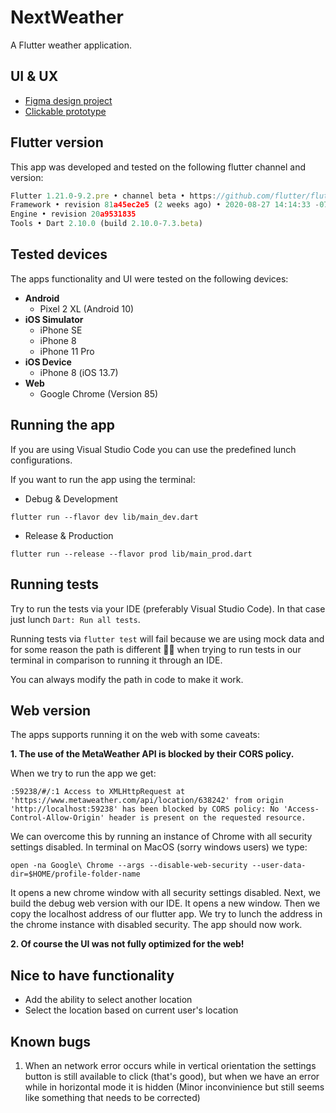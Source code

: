 # NextWeather

A Flutter weather application.

## UI & UX
- [Figma design project](https://www.figma.com/file/PdF4XmYoXR4f4v0cZvc7Z0/Weather-App?node-id=0%3A1)
- [Clickable prototype](https://www.figma.com/proto/PdF4XmYoXR4f4v0cZvc7Z0/Weather-App?node-id=2%3A1338&viewport=-99%2C328%2C0.45586439967155457&scaling=scale-down) 

## Flutter version

This app was developed and tested on the following flutter channel and version:
```javascript
Flutter 1.21.0-9.2.pre • channel beta • https://github.com/flutter/flutter.git
Framework • revision 81a45ec2e5 (2 weeks ago) • 2020-08-27 14:14:33 -0700
Engine • revision 20a9531835
Tools • Dart 2.10.0 (build 2.10.0-7.3.beta)
```

## Tested devices

The apps functionality and UI were tested on the following devices:
- **Android**
    - Pixel 2 XL (Android 10)
- **iOS Simulator**
    - iPhone SE
    - iPhone 8
    - iPhone 11 Pro
- **iOS Device**
    - iPhone 8 (iOS 13.7)
- **Web**
    - Google Chrome (Version 85)

## Running the app
If you are using Visual Studio Code you can use the predefined lunch configurations. 

If you want to run the app using the terminal:
- Debug & Development
```
flutter run --flavor dev lib/main_dev.dart
```
- Release & Production
```
flutter run --release --flavor prod lib/main_prod.dart
```
    
## Running tests
Try to run the tests via your IDE (preferably Visual Studio Code). In that case just lunch `Dart: Run all tests`. 

Running tests via `flutter test` will fail because we are using mock data and for some reason the path is different 🤷‍♂️ when trying to run tests in our terminal in comparison to running it through an IDE. 

You can always modify the path in code to make it work. 

## Web version

The apps supports running it on the web with some caveats:

**1. The use of the MetaWeather API is blocked by their CORS policy.** 

When we try to run the app we get:
```
:59238/#/:1 Access to XMLHttpRequest at 'https://www.metaweather.com/api/location/638242' from origin 'http://localhost:59238' has been blocked by CORS policy: No 'Access-Control-Allow-Origin' header is present on the requested resource.
```
We can overcome this by running an instance of Chrome with all security settings disabled. In terminal on MacOS (sorry windows users) we type:
```
open -na Google\ Chrome --args --disable-web-security --user-data-dir=$HOME/profile-folder-name
```
It opens a new chrome window with all security settings disabled. Next, we build the debug web version with our IDE. It opens a new window. Then we copy the localhost address of our flutter app. We try to lunch the address in the chrome instance with disabled security. The app should now work. 

**2. Of course the UI was not fully optimized for the web!** 

## Nice to have functionality
- Add the ability to select another location
- Select the location based on current user's location

## Known bugs
1. When an network error occurs while in vertical orientation the settings button is still available to click (that's good), but when we have an error while in horizontal mode it is hidden (Minor inconvinience but still seems like something that needs to be corrected)
